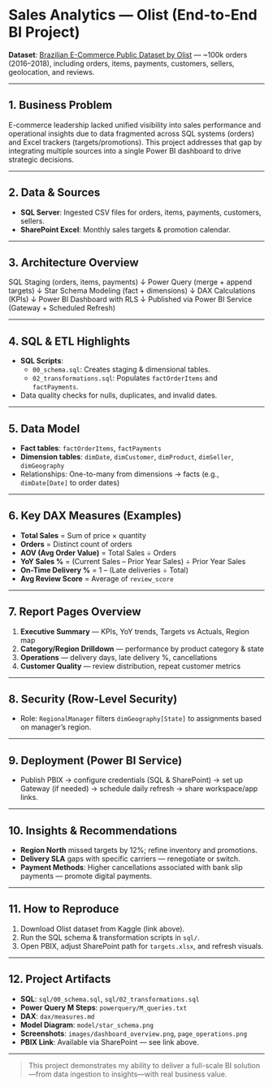 # Sales Analytics — Olist (End-to-End BI Project)

**Dataset**: [Brazilian E-Commerce Public Dataset by Olist](https://www.kaggle.com/datasets/olistbr/brazilian-ecommerce) — ~100k orders (2016–2018), including orders, items, payments, customers, sellers, geolocation, and reviews.

---

## 1. Business Problem  
E-commerce leadership lacked unified visibility into sales performance and operational insights due to data fragmented across SQL systems (orders) and Excel trackers (targets/promotions). This project addresses that gap by integrating multiple sources into a single Power BI dashboard to drive strategic decisions.

---

## 2. Data & Sources  
- **SQL Server**: Ingested CSV files for orders, items, payments, customers, sellers.  
- **SharePoint Excel**: Monthly sales targets & promotion calendar.

---

## 3. Architecture Overview  
SQL Staging (orders, items, payments)
↓
Power Query (merge + append targets)
↓
Star Schema Modeling (fact + dimensions)
↓
DAX Calculations (KPIs)
↓
Power BI Dashboard with RLS
↓
Published via Power BI Service (Gateway + Scheduled Refresh)

---

## 4. SQL & ETL Highlights  
- **SQL Scripts**:  
  - `00_schema.sql`: Creates staging & dimensional tables.  
  - `02_transformations.sql`: Populates `factOrderItems` and `factPayments`.  
- Data quality checks for nulls, duplicates, and invalid dates.

---

## 5. Data Model  
- **Fact tables**: `factOrderItems`, `factPayments`  
- **Dimension tables**: `dimDate`, `dimCustomer`, `dimProduct`, `dimSeller`, `dimGeography`  
- Relationships: One-to-many from dimensions → facts (e.g., `dimDate[Date]` to order dates)

---

## 6. Key DAX Measures (Examples)  
- **Total Sales** = Sum of price × quantity  
- **Orders** = Distinct count of orders  
- **AOV (Avg Order Value)** = Total Sales ÷ Orders  
- **YoY Sales %** = (Current Sales – Prior Year Sales) ÷ Prior Year Sales  
- **On-Time Delivery %** = 1 – (Late deliveries ÷ Total)  
- **Avg Review Score** = Average of `review_score`

---

## 7. Report Pages Overview  
1. **Executive Summary** — KPIs, YoY trends, Targets vs Actuals, Region map  
2. **Category/Region Drilldown** — performance by product category & state  
3. **Operations** — delivery days, late delivery %, cancellations  
4. **Customer Quality** — review distribution, repeat customer metrics

---

## 8. Security (Row-Level Security)  
- Role: `RegionalManager` filters `dimGeography[State]` to assignments based on manager’s region.

---

## 9. Deployment (Power BI Service)  
- Publish PBIX → configure credentials (SQL & SharePoint) → set up Gateway (if needed) → schedule daily refresh → share workspace/app links.

---

## 10. Insights & Recommendations  
- **Region North** missed targets by 12%; refine inventory and promotions.  
- **Delivery SLA** gaps with specific carriers — renegotiate or switch.  
- **Payment Methods**: Higher cancellations associated with bank slip payments — promote digital payments.

---

## 11. How to Reproduce  
1. Download Olist dataset from Kaggle (link above).  
2. Run the SQL schema & transformation scripts in `sql/`.  
3. Open PBIX, adjust SharePoint path for `targets.xlsx`, and refresh visuals.

---

## 12. Project Artifacts  
- **SQL**: `sql/00_schema.sql`, `sql/02_transformations.sql`  
- **Power Query M Steps**: `powerquery/M_queries.txt`  
- **DAX**: `dax/measures.md`  
- **Model Diagram**: `model/star_schema.png`  
- **Screenshots**: `images/dashboard_overview.png`, `page_operations.png`  
- **PBIX Link**: Available via SharePoint — see link above.

---

> This project demonstrates my ability to deliver a full-scale BI solution—from data ingestion to insights—with real business value.

